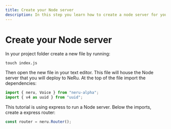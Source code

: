 ```yaml
---
title: Create your Node server
description: In this step you learn how to create a node server for your NeRu Project.
---
```


# Create your Node server

In your project folder create a new file by running:

```
touch index.js
```

Then open the new file in your text editor. This file will house the Node server that you will deploy to NeRu. At the top of the file import the dependencies:

```javascript
import { neru, Voice } from "neru-alpha";
import { v4 as uuid } from "uuid";
```

This tutorial is using express to run a Node server. Below the imports, create a express router: 

```javascript
const router = neru.Router();
```